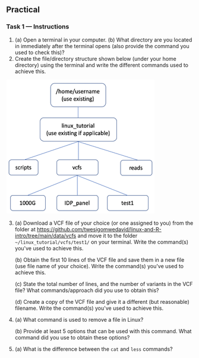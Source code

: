 ## Practical

### Task 1 — Instructions
1.  (a) Open a terminal in your computer. (b) What directory are you located in immediately after the terminal opens (also provide the command you used to check this)?
2.  Create the file/directory structure shown below (under your home directory) using the terminal and write the different commands used to achieve this. 
 
 <img src="../general/file_structure.png" width=400 height=360>


3.  (a) Download a VCF file of your choice (or one assigned to you) from the folder at https://github.com/twesigomwedavid/linux-and-R-intro/tree/main/data/vcfs and move it to the folder ``~/linux_tutorial/vcfs/test1/`` on your terminal. Write the command(s) you've used to achieve this.

    (b) Obtain the first 10 lines of the VCF file and save them in a new file (use file name of your choice). Write the command(s) you've used to achieve this.
    
    (c) State the total number of lines, and the number of variants in the VCF file? What commands/approach did you use to obtain this? 
    
    (d) Create a copy of the VCF file and give it a different (but reasonable) filename. Write the command(s) you've used to achieve this.
    
    
4.  (a) What command is used to remove a file in Linux? 

    (b) Provide at least 5 options that can be used with this command. What command did you use to obtain these options? 
   
   
5.  (a) What is the difference between the ``cat`` and ``less`` commands? 



